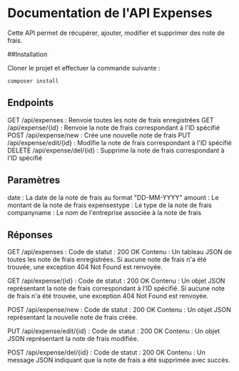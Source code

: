 # Documentation de l'API Expenses
Cette API permet de récupérer, ajouter, modifier et supprimer des note de frais.

##Installation

Cloner le projet et effectuer la commande suivante :
```
composer install
```

## Endpoints

GET /api/expenses : Renvoie toutes les note de frais enregistrées
GET /api/expense/{id} : Renvoie la note de frais correspondant à l'ID spécifié
POST /api/expense/new : Crée une nouvelle note de frais
PUT /api/expense/edit/{id} : Modifie la note de frais correspondant à l'ID spécifié
DELETE /api/expense/del/{id} : Supprime la note de frais correspondant à l'ID spécifié

## Paramètres
date : La date de la note de frais au format "DD-MM-YYYY"
amount : Le montant de la note de frais
expensestype : Le type de la note de frais
companyname : Le nom de l'entreprise associée à la note de frais

## Réponses

GET /api/expenses :
Code de statut : 200 OK
Contenu : Un tableau JSON de toutes les note de frais enregistrées. Si aucune note de frais n'a été trouvée, une exception 404 Not Found est renvoyée.

GET /api/expense/{id} :
Code de statut : 200 OK
Contenu : Un objet JSON représentant la note de frais correspondant à l'ID spécifié. Si aucune note de frais n'a été trouvée, une exception 404 Not Found est renvoyée.


POST /api/expense/new :
Code de statut : 200 OK
Contenu : Un objet JSON représentant la nouvelle note de frais créée.

PUT /api/expense/edit/{id} :
Code de statut : 200 OK
Contenu : Un objet JSON représentant la note de frais modifiée.

POST /api/expense/del/{id} :
Code de statut : 200 OK
Contenu : Un message JSON indiquant que la note de frais a été supprimée avec succès.
